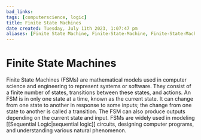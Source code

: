 ```yaml
---
bad_links: 
tags: [computerscience, logic]
title: Finite State Machines
date created: Tuesday, July 11th 2023, 1:07:47 pm
aliases: [Finite State Machine, Finite-State-Machine, Finite-State-Machines, FSM]
---
```

# Finite State Machines

Finite State Machines (FSMs) are mathematical models used in computer science and engineering to represent systems or software. They consist of a finite number of states, transitions between these states, and actions. An FSM is in only one state at a time, known as the current state. It can change from one state to another in response to some inputs; the change from one state to another is called a transition. The FSM can also produce outputs depending on the current state and input. FSMs are widely used in modeling [[Sequential Logic|sequential logic]] circuits, designing computer programs, and understanding various natural phenomenon.
